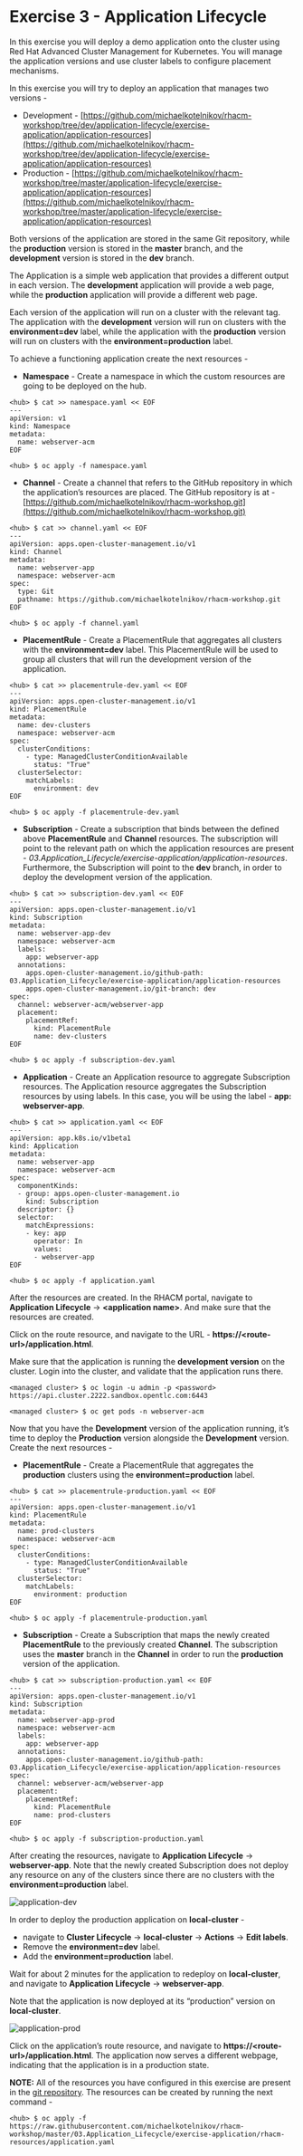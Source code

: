 # Exercise 3 - Application Lifecycle

In this exercise you will deploy a demo application onto the cluster using Red Hat Advanced Cluster Management for Kubernetes. You will manage the application versions and use cluster labels to configure placement mechanisms.

In this exercise you will try to deploy an application that manages two versions -

* Development - [https://github.com/michaelkotelnikov/rhacm-workshop/tree/dev/application-lifecycle/exercise-application/application-resources](https://github.com/michaelkotelnikov/rhacm-workshop/tree/dev/application-lifecycle/exercise-application/application-resources)
* Production - [https://github.com/michaelkotelnikov/rhacm-workshop/tree/master/application-lifecycle/exercise-application/application-resources](https://github.com/michaelkotelnikov/rhacm-workshop/tree/master/application-lifecycle/exercise-application/application-resources)

Both versions of the application are stored in the same Git repository, while the **production** version is stored in the **master** branch, and the **development** version is stored in the **dev** branch.

The Application is a simple web application that provides a different output in each version. The **development** application will provide a web page, while the **production** application will provide a different web page.

Each version of the application will run on a cluster with the relevant tag. The application with the **development** version will run on clusters with the **environment=dev** label, while the application with the **production** version will run on clusters with the **environment=production** label. 

To achieve a functioning application create the next resources -

* **Namespace** - Create a namespace in which the custom resources are going to be deployed on the hub.

```
<hub> $ cat >> namespace.yaml << EOF
---
apiVersion: v1
kind: Namespace
metadata:
  name: webserver-acm
EOF

<hub> $ oc apply -f namespace.yaml
```


* **Channel** - Create a channel that refers to the GitHub repository in which the application’s resources are placed. The GitHub repository is at - [https://github.com/michaelkotelnikov/rhacm-workshop.git](https://github.com/michaelkotelnikov/rhacm-workshop.git)

```
<hub> $ cat >> channel.yaml << EOF
---
apiVersion: apps.open-cluster-management.io/v1
kind: Channel
metadata:
  name: webserver-app
  namespace: webserver-acm
spec:
  type: Git
  pathname: https://github.com/michaelkotelnikov/rhacm-workshop.git
EOF

<hub> $ oc apply -f channel.yaml
```


* **PlacementRule** - Create a PlacementRule that aggregates all clusters with the **environment=dev** label. This PlacementRule will be used to group all clusters that will run the development version of the application.

```
<hub> $ cat >> placementrule-dev.yaml << EOF
---
apiVersion: apps.open-cluster-management.io/v1
kind: PlacementRule
metadata:
  name: dev-clusters
  namespace: webserver-acm
spec:
  clusterConditions:
    - type: ManagedClusterConditionAvailable
      status: "True"
  clusterSelector:
    matchLabels:
      environment: dev
EOF

<hub> $ oc apply -f placementrule-dev.yaml
```

* **Subscription** - Create a subscription that binds between the defined above **PlacementRule** and **Channel** resources. The subscription will point to the relevant path on which the application resources are present - _03.Application_Lifecycle/exercise-application/application-resources_. Furthermore, the Subscription will point to the **dev** branch, in order to deploy the development version of the application.

```
<hub> $ cat >> subscription-dev.yaml << EOF
---
apiVersion: apps.open-cluster-management.io/v1
kind: Subscription
metadata:
  name: webserver-app-dev
  namespace: webserver-acm
  labels:
    app: webserver-app
  annotations:
    apps.open-cluster-management.io/github-path: 03.Application_Lifecycle/exercise-application/application-resources
    apps.open-cluster-management.io/git-branch: dev
spec:
  channel: webserver-acm/webserver-app
  placement:
    placementRef:
      kind: PlacementRule
      name: dev-clusters
EOF

<hub> $ oc apply -f subscription-dev.yaml 
```

* **Application** - Create an Application resource to aggregate Subscription resources. The Application resource aggregates the Subscription resources by using labels. In this case, you will be using the label - **app: webserver-app**.

```
<hub> $ cat >> application.yaml << EOF
---
apiVersion: app.k8s.io/v1beta1
kind: Application
metadata:
  name: webserver-app
  namespace: webserver-acm
spec:
  componentKinds:
  - group: apps.open-cluster-management.io
    kind: Subscription
  descriptor: {}
  selector:
    matchExpressions:
    - key: app
      operator: In
      values:
      - webserver-app
EOF

<hub> $ oc apply -f application.yaml 
```

After the resources are created. In the RHACM portal, navigate to **Application Lifecycle** -> **&lt;application name>**. And make sure that the resources are created.

Click on the route resource, and navigate to the URL - **https://&lt;route-url>/application.html**.

Make sure that the application is running the **development version** on the cluster. Login into the cluster, and validate that the application runs there.

```
<managed cluster> $ oc login -u admin -p <password> https://api.cluster.2222.sandbox.opentlc.com:6443

<managed cluster> $ oc get pods -n webserver-acm
```

Now that you have the **Development** version of the application running, it’s time to deploy the **Production** version alongside the **Development** version. Create the next resources -

* **PlacementRule** - Create a PlacementRule that aggregates the **production** clusters using the **environment=production** label.

```
<hub> $ cat >> placementrule-production.yaml << EOF
---
apiVersion: apps.open-cluster-management.io/v1
kind: PlacementRule
metadata:
  name: prod-clusters
  namespace: webserver-acm
spec:
  clusterConditions:
    - type: ManagedClusterConditionAvailable
      status: "True"
  clusterSelector:
    matchLabels:
      environment: production
EOF

<hub> $ oc apply -f placementrule-production.yaml
```

*   **Subscription** - Create a Subscription that maps the newly created **PlacementRule** to the previously created **Channel**. The subscription uses the **master** branch in the **Channel** in order to run the **production** version of the application.

```
<hub> $ cat >> subscription-production.yaml << EOF
---
apiVersion: apps.open-cluster-management.io/v1
kind: Subscription
metadata:
  name: webserver-app-prod
  namespace: webserver-acm
  labels:
    app: webserver-app
  annotations:
    apps.open-cluster-management.io/github-path: 03.Application_Lifecycle/exercise-application/application-resources
spec:
  channel: webserver-acm/webserver-app
  placement:
    placementRef:
      kind: PlacementRule
      name: prod-clusters
EOF

<hub> $ oc apply -f subscription-production.yaml
```

After creating the resources,  navigate to **Application Lifecycle** -> **webserver-app**. Note that the newly created Subscription does not deploy any resource on any of the clusters since there are no clusters with the **environment=production** label.

![application-dev](images/application-dev.png)

In order to deploy the production application on **local-cluster** -

*   navigate to **Cluster Lifecycle** -> **local-cluster** -> **Actions** -> **Edit labels**.
*   Remove the **environment=dev** label.
*   Add the **environment=production** label.

Wait for about 2 minutes for the application to redeploy on **local-cluster**, and navigate to **Application Lifecycle** -> **webserver-app**.

Note that the application is now deployed at its “production” version on **local-cluster**.

![application-prod](images/application-prod.png)

Click on the application’s route resource, and navigate to **https://&lt;route-url>/application.html**. The application now serves a different webpage, indicating that the application is in a production state.

**NOTE:** All of the resources you have configured in this exercise are present in the [git repository](https://github.com/michaelkotelnikov/rhacm-workshop.git). The resources can be created by running the next command -

```
<hub> $ oc apply -f https://raw.githubusercontent.com/michaelkotelnikov/rhacm-workshop/master/03.Application_Lifecycle/exercise-application/rhacm-resources/application.yaml
```